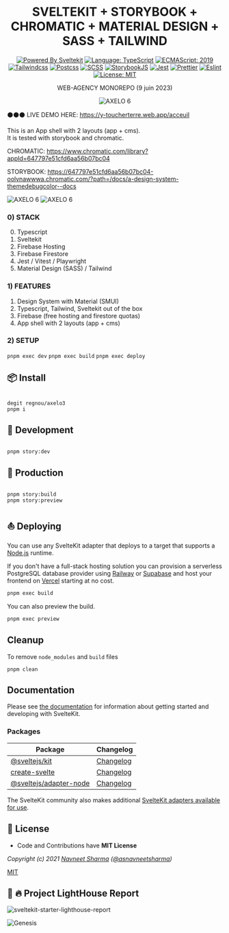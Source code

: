 <div align="center">

# SVELTEKIT + STORYBOOK + CHROMATIC + MATERIAL DESIGN + SASS + TAILWIND

[![Powered By Sveltekit](https://img.shields.io/badge/powered%20by-svelte-FF3C02.svg?style=flat&logo=svelte)](https://kit.svelte.dev/) [![Language: TypeScript](https://img.shields.io/badge/language-typescript-blue.svg?style=flat&logo=typescript)](https://www.typescriptlang.org/) [![ECMAScript: 2019](https://img.shields.io/badge/ES-9-F7DF1E.svg?style=flat&logo=javascript)](https://github.com/tc39/ecma262) [![Tailwindcss](https://img.shields.io/badge/Tailwindcss-CSS--Framework-%2338B2AC?logo=tailwindcss)](https://tailwindcss.com) [![Postcss](https://img.shields.io/badge/Postcss-style-%23DD3A0A?style=flat&logo=postcss)](https://postcss.org) [![SCSS](https://img.shields.io/badge/SCSS-Style-%23CC6699?style=flat&logo=sass)](https://sass-lang.com/) [![StorybookJS](https://img.shields.io/badge/Storybook-UI--Webcomponent--tool-%23FF4785?style=flat&logo=storybook)](https://storybook.js.org/) [![Jest](https://img.shields.io/badge/Jest-Unit--Testing--Framework-%23C21325?style=flat&logo=jest)](https://jestjs.io/) [![Prettier](https://img.shields.io/badge/Prettier-code--formatter-%23F7B93E?style=flat&logo=prettier)](https://prettier.io/) [![Eslint](https://img.shields.io/badge/Eslint-linter-%234B32C3?style=flat&logo=eslint)](https://eslint.org/) [![License: MIT](https://img.shields.io/badge/license-MIT-brightgreen.svg?style=flat&logo=license)](https://github.com/navneetsharmaui/sveltekit-blog/blob/main/LICENSE)

WEB-AGENCY MONOREPO (9 juin 2023)

![AXELO 6](https://github.com/nzaero/axelo3-sveltekit-turborepo-storybook-tailwind-firebase/blob/main/DOC/d.png)


</div>

⚫⚫⚫ LIVE DEMO HERE: <https://y-toucherterre.web.app/acceuil>

This is an App shell with 2 layouts (app + cms).  
It is tested with storybook and chromatic.

CHROMATIC: https://www.chromatic.com/library?appId=647797e51cfd6aa56b07bc04

STORYBOOK: https://647797e51cfd6aa56b07bc04-oolvnawwwa.chromatic.com/?path=/docs/a-design-system-themedebugcolor--docs

![AXELO 6](https://github.com/nzaero/axelo3-sveltekit-turborepo-storybook-tailwind-firebase/blob/main/DOC/b.png)
![AXELO 6](https://github.com/nzaero/axelo3-sveltekit-turborepo-storybook-tailwind-firebase/blob/main/DOC/a.png)

### 0) STACK

0. Typescript
1. Sveltekit
2. Firebase Hosting
3. Firebase Firestore
4. Jest / Vitest / Playwright
5. Material Design (SASS) / Tailwind

### 1) FEATURES

1. Design System with Material (SMUI)
2. Typescript, Tailwind, Sveltekit out of the box
3. Firebase (free hosting and firestore quotas)
4. App shell with 2 layouts (app + cms)

### 2) SETUP

`pnpm exec dev`
`pnpm exec build`
`pnpm exec deploy`

## 📦️ Install

```

degit regnou/axelo3
pnpm i

```

## 📜 Development

```

pnpm story:dev

```

## 📜 Production

```

pnpm story:build
pnpm story:preview

```

## ⛵️ Deploying

You can use any SvelteKit adapter that deploys to a target that supports a [Node.js](https://nodejs.org/) runtime.

If you don't have a full-stack hosting solution you can provision a serverless PostgreSQL database provider using [Railway](https://railway.app/) or [Supabase](https://supabase.com/) and host your frontend on [Vercel](https://vercel.com/) starting at no cost.

```bash
pnpm exec build
```

You can also preview the build.

```bash
pnpm exec preview
```

## Cleanup

To remove `node_modules` and `build` files

```
pnpm clean
```

## Documentation

Please see [the documentation](https://kit.svelte.dev/docs) for information about getting started and developing with SvelteKit.

### Packages

| Package                                         | Changelog                                        |
| ----------------------------------------------- | ------------------------------------------------ |
| [@sveltejs/kit](packages/kit)                   | [Changelog](packages/kit/CHANGELOG.md)           |
| [create-svelte](packages/create-svelte)         | [Changelog](packages/create-svelte/CHANGELOG.md) |
| [@sveltejs/adapter-node](packages/adapter-node) | [Changelog](packages/adapter-node/CHANGELOG.md)  |

The SvelteKit community also makes additional [SvelteKit adapters available for use](https://sveltesociety.dev/components#adapters).

## 💫 License

- Code and Contributions have **MIT License**

_Copyright (c) 2021 [Navneet Sharma](http://github.com/navneetsharmaui) ([@asnavneetsharma](https://twitter.com/asnavneetsharma))_

[MIT](https://github.com/sveltejs/kit/blob/master/LICENSE)

## :100: :fire: Project LightHouse Report

![sveltekit-starter-lighthouse-report](https://user-images.githubusercontent.com/11630812/115241377-5d485d80-a13e-11eb-8667-611770992c28.png)

![Genesis](https://github.com/nzaero/cosmos3-unix-dev-conf/blob/main/__DOC__/1-img/genesis.webp)
